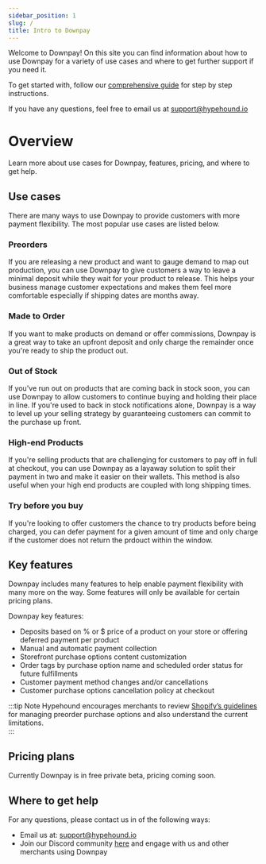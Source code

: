 ```yaml
---
sidebar_position: 1
slug: /
title: Intro to Downpay
---
```


Welcome to Downpay! On this site you can find information about how to use Downpay for a variety of use cases and where to get further support if you need it.

To get started with, follow our [comprehensive guide](./Initial%20Setup/index.md) for step by step instructions.

If you have any questions, feel free to email us at [support@hypehound.io](mailto:support@hypehound.io)

# Overview

Learn more about use cases for Downpay, features, pricing, and where to get help.

## Use cases

There are many ways to use Downpay to provide customers with more payment flexibility. The most popular use cases are listed below.

### Preorders

If you are releasing a new product and want to gauge demand to map out production, you can use Downpay to give customers a way to leave a minimal deposit while they wait for your product to release. This helps your business manage customer expectations and makes them feel more comfortable especially if shipping dates are months away.

### Made to Order

If you want to make products on demand or offer commissions, Downpay is a great way to take an upfront deposit and only charge the remainder once you're ready to ship the product out.

### Out of Stock

If you've run out on products that are coming back in stock soon, you can use Downpay to allow customers to continue buying and holding their place in line. If you're used to back in stock notifications alone, Downpay is a way to level up your selling strategy by guaranteeing customers can commit to the purchase up front. 

### High-end Products

If you're selling products that are challenging for customers to pay off in full at checkout, you can use Downpay as a layaway solution to split their payment in two and make it easier on their wallets. This method is also useful when your high end products are coupled with long shipping times.

### Try before you buy

If you're looking to offer customers the chance to try products before being charged, you can defer payment for a given amount of time and only charge if the customer does not return the prdouct within the window.

## Key features

Downpay includes many features to help enable payment flexibility with many more on the way. Some features will only be available for certain pricing plans.

Downpay key features:

* Deposits based on % or $ price of a product on your store or offering deferred payment per product
* Manual and automatic payment collection
* Storefront purchase options content customization 
* Order tags by purchase option name and scheduled order status for future fulfillments
* Customer payment method changes and/or cancellations
* Customer purchase options cancellation policy at checkout

:::tip Note
Hypehound encourages merchants to review [Shopify’s guidelines](https://help.shopify.com/en/manual/products/purchase-options/pre-orders) for managing preorder purchase options and also understand the current limitations.  
:::

## Pricing plans

Currently Downpay is in free private beta, pricing coming soon.

## Where to get help

For any questions, please contact us in of the following ways:


* Email us at: [support@hypehound.io](mailto:support@hypehound.io)
* Join our Discord community [here](https://discord.gg/9rfcd3jGUq) and engage with us and other merchants using Downpay

